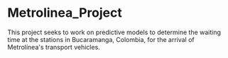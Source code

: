 # Metrolinea_Project
This project seeks to work on predictive models to determine the waiting time at the stations in Bucaramanga, Colombia, for the arrival of Metrolínea's transport vehicles.
